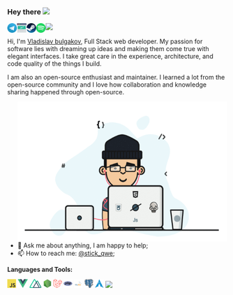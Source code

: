 ### Hey there <img src="https://media.giphy.com/media/hvRJCLFzcasrR4ia7z/giphy.gif" width="25px"> 
<a href="https://t.me/stick_qwe">
  <img align="left" alt="Stickpro Telegram" width="22px" src="https://github.com/stickpro/stickpro/raw/master/assets/telegram.svg" />
</a>
<a href="https://stick-design.ru">
  <img align="left" alt="Stickpro website" width="22px" src="https://github.com/stickpro/stickpro/raw/master/assets/browser.svg" />
</a>
<a href="https://steamcommunity.com/id/stickpro">
  <img align="left" alt="Stickpro Steam" width="22px" src="https://github.com/stickpro/stickpro/raw/master/assets/steam.svg" />
</a>
<a href="https://open.spotify.com/user/3o5dgy91o4moan01dp4xyvbqd?si=d300b377a15944b3">
  <img align="left" alt="Stickpro Spotify" width="22px" src="https://github.com/stickpro/stickpro/raw/master/assets/spotify.svg" />
</a>

![](https://visitor-badge.glitch.me/badge?page_id=stickpro.stickpro)

Hi, I'm [Vladislav bulgakov](https://stick-design.ru/), Full Stack web developer. My passion for software lies with dreaming up ideas and making them come true with elegant interfaces. I take great care in the experience, architecture, and code quality of the things I build.

I am also an open-source enthusiast and maintainer. I learned a lot from the open-source community and I love how collaboration and knowledge sharing happened through open-source.


<img align="right" alt="GIF" src="https://github.com/stickpro/stickpro/raw/master/assets/anim.gif" width="480" height="320" />

- 💬 Ask me about anything, I am happy to help;
- 📫 How to reach me: [@stick_qwe](https://t.me/stick_qwe);

**Languages and Tools:**

<code><img height="20" src="https://github.com/stickpro/stickpro/raw/master/assets/javascript.svg"></code>
<code><img height="20" src="https://github.com/stickpro/stickpro/raw/master/assets/vue.svg"></code>
<code><img height="20" src="https://github.com/stickpro/stickpro/raw/master/assets/nuxt.svg"></code>
<code><img height="20" src="https://github.com/stickpro/stickpro/raw/master/assets/nodejs.svg"></code>
<code><img height="20" src="https://github.com/stickpro/stickpro/raw/master/assets/laravel.svg"></code>
<code><img height="20" src="https://github.com/stickpro/stickpro/raw/master/assets/php.svg"></code>
<code><img height="20" src="https://github.com/stickpro/stickpro/raw/master/assets/mysql.svg"></code>
<code><img height="20" src="https://github.com/stickpro/stickpro/raw/master/assets/postgresql.svg"></code>
<code><img height="20" src="https://github.com/stickpro/stickpro/raw/master/assets/arch.svg"></code>
<code><img height="20" src="https://avatars.githubusercontent.com/u/52242?s=20&v=4"></code>
